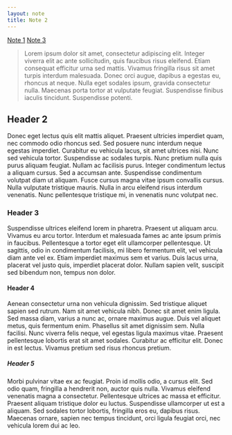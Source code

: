 ```yaml
---
layout: note
title: Note 2
---
```


[Note 1](note-1.html)
[Note 3](note-3.html)

> Lorem ipsum dolor sit amet, consectetur adipiscing elit. Integer viverra elit ac ante sollicitudin, quis faucibus risus eleifend. Etiam consequat efficitur urna sed mattis. Vivamus fringilla risus sit amet turpis interdum malesuada. Donec orci augue, dapibus a egestas eu, rhoncus at neque. Nulla eget sodales ipsum, gravida consectetur nulla. Maecenas porta tortor at vulputate feugiat. Suspendisse finibus iaculis tincidunt. Suspendisse potenti.

## Header 2

Donec eget lectus quis elit mattis aliquet. Praesent ultricies imperdiet quam, nec commodo odio rhoncus sed. Sed posuere nunc interdum neque egestas imperdiet. Curabitur eu vehicula lacus, sit amet ultrices nisi. Nunc sed vehicula tortor. Suspendisse ac sodales turpis. Nunc pretium nulla quis purus aliquam feugiat. Nullam ac facilisis purus. Integer condimentum lectus a aliquam cursus. Sed a accumsan ante. Suspendisse condimentum volutpat diam ut aliquam. Fusce cursus magna vitae ipsum convallis cursus. Nulla vulputate tristique mauris. Nulla in arcu eleifend risus interdum venenatis. Nunc pellentesque tristique mi, in venenatis nunc volutpat nec.

### Header 3

Suspendisse ultrices eleifend lorem in pharetra. Praesent ut aliquam arcu. Vivamus eu arcu tortor. Interdum et malesuada fames ac ante ipsum primis in faucibus. Pellentesque a tortor eget elit ullamcorper pellentesque. Ut sagittis, odio in condimentum facilisis, mi libero fermentum elit, vel vehicula diam ante vel ex. Etiam imperdiet maximus sem et varius. Duis lacus urna, placerat vel justo quis, imperdiet placerat dolor. Nullam sapien velit, suscipit sed bibendum non, tempus non dolor. 

#### Header 4

Aenean consectetur urna non vehicula dignissim. Sed tristique aliquet sapien sed rutrum. Nam sit amet vehicula nibh. Donec sit amet enim ligula. Sed massa diam, varius a nunc ac, ornare maximus augue. Duis vel aliquet metus, quis fermentum enim. Phasellus sit amet dignissim sem. Nulla facilisi. Nunc viverra felis neque, vel egestas ligula maximus vitae. Praesent pellentesque lobortis erat sit amet sodales. Curabitur ac efficitur elit. Donec in est lectus. Vivamus pretium sed risus rhoncus pretium. 

##### Header 5

 Morbi pulvinar vitae ex ac feugiat. Proin id mollis odio, a cursus elit. Sed odio quam, fringilla a hendrerit non, auctor quis nulla. Vivamus eleifend venenatis magna a consectetur. Pellentesque ultrices ac massa et efficitur. Praesent aliquam tristique dolor eu luctus. Suspendisse ullamcorper ut est a aliquam. Sed sodales tortor lobortis, fringilla eros eu, dapibus risus. Maecenas ornare, sapien nec tempus tincidunt, orci ligula feugiat orci, nec vehicula lorem dui ac leo. 